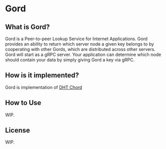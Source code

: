 # Gord

## What is Gord?
Gord is a Peer-to-peer Lookup Service for Internet Applications.
Gord provides an ability to return which server node a given key belongs to by cooperating with other Gords, which are distributed across other servers. 
Gord will start as a gRPC server.
Your application can determine which node should contain your data by simply giving Gord a key via gRPC.

## How is it implemented?
Gord is implementation of [DHT Chord](https://pdos.csail.mit.edu/papers/ton:chord/paper-ton.pdf) 

## How to Use
WIP.

## License
WIP.
